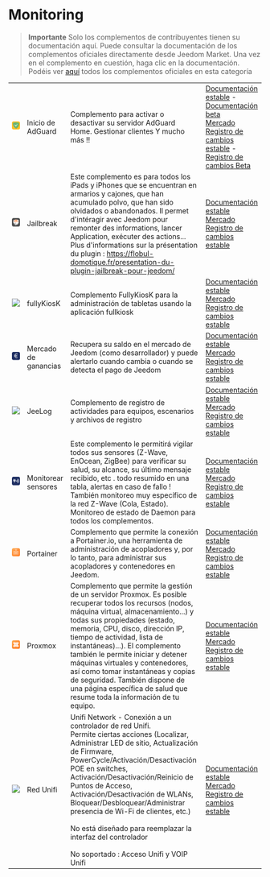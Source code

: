 
# Monitoring


>**Importante**
>Solo los complementos de contribuyentes tienen su documentación aquí. Puede consultar la documentación de los complementos oficiales directamente desde Jeedom Market. Una vez en el complemento en cuestión, haga clic en la documentación.
>Podéis ver [aquí](https://market.jeedom.com/index.php?v=d&p=market&type=plugin&categorie=monitoring) todos los complementos oficiales en esta categoría


| | | | |
|--- | --- | --- | ---|
|<img src="AdGuard/AdGuard_icon.png" class="pluginLogo" width="100" />|Inicio de AdGuard|Complemento para activar o desactivar su servidor AdGuard Home. Gestionar clientes Y mucho más !!|[Documentación estable](https://nebzhb.github.io/jeedom_docs/plugins/AdGuard/es_ES/) - [Documentación beta](https://nebzhb.github.io/jeedom_docs/plugins/AdGuard/es_ES/)<br/>[Mercado](https://market.jeedom.com/index.php?v=d&p=market_display&id=4196)<br/>[Registro de cambios estable](https://nebzhb.github.io/jeedom_docs/plugins/AdGuard/es_ES/changelog) - [Registro de cambios Beta](https://nebzhb.github.io/jeedom_docs/plugins/AdGuard/es_ES/changelog)|
|<img src="Jailbreak/Jailbreak_icon.png" class="pluginLogo" width="100" />|Jailbreak|Este complemento es para todos los iPads y iPhones que se encuentran en armarios y cajones, que han acumulado polvo, que han sido olvidados o abandonados. Il permet d'intéragir avec Jeedom pour remonter des informations, lancer Application, exécuter des actions... Plus d'informations sur la présentation du plugin : https://flobul-domotique.fr/presentation-du-plugin-jailbreak-pour-jeedom/|[Documentación estable](https://flobul-domotique.fr/documentation-du-plugin-jailbreak-pour-jeedom/)<br/>[Mercado](https://market.jeedom.com/index.php?v=d&p=market_display&id=3928)<br/>[Registro de cambios estable](https://flobul-domotique.fr/liste-des-versions-du-plugin-jailbreak-pour-jeedom/)|
|<img src="fullyKiosK/fullyKiosK_icon.png" class="pluginLogo" width="100" />|fullyKiosK|Complemento FullyKiosK para la administración de tabletas usando la aplicación fullkiosk|[Documentación estable](https://sebsst.github.io/fullyKiosK/es_ES/)<br/>[Mercado](https://market.jeedom.com/index.php?v=d&p=market_display&id=3406)<br/>[Registro de cambios estable](https://sebsst.github.io/fullyKiosK/es_ES/changelog)|
|<img src="gain_market/gain_market_icon.png" class="pluginLogo" width="100" />|Mercado de ganancias|Recupera su saldo en el mercado de Jeedom (como desarrollador) y puede alertarlo cuando cambia o cuando se detecta el pago de Jeedom|[Documentación estable](https://frixo3190.github.io/jeedom_plugins/gain_market/docs/es_ES/)<br/>[Mercado](https://market.jeedom.com/index.php?v=d&p=market_display&id=4228)<br/>[Registro de cambios estable](https://frixo3190.github.io/jeedom_plugins/gain_market/docs/es_ES/#changelog)|
|<img src="jeelog/jeelog_icon.png" class="pluginLogo" width="100" />|JeeLog|Complemento de registro de actividades para equipos, escenarios y archivos de registro|[Documentación estable](https://kiboost.github.io/jeedom_docs/plugins/jeelog/es_ES/)<br/>[Mercado](https://market.jeedom.com/index.php?v=d&p=market_display&id=3362)<br/>[Registro de cambios estable](https://kiboost.github.io/jeedom_docs/plugins/jeelog/es_ES/changelog.html)|
|<img src="monitorsensor/monitorsensor_icon.png" class="pluginLogo" width="100" />|Monitorear sensores|Este complemento le permitirá vigilar todos sus sensores (Z-Wave, EnOcean, ZigBee) para verificar su salud, su alcance, su último mensaje recibido, etc . todo resumido en una tabla, alertas en caso de fallo ! También monitoreo muy específico de la red Z-Wave (Cola, Estado). Monitoreo de estado de Daemon para todos los complementos.|[Documentación estable](https://frixo3190.github.io/jeedom_plugins/monitor_sensors/docs/es_ES/)<br/>[Mercado](https://market.jeedom.com/index.php?v=d&p=market_display&id=4207)<br/>[Registro de cambios estable](https://frixo3190.github.io/jeedom_plugins/monitor_sensors/docs/es_ES/#changelog)|
|<img src="portainer/portainer_icon.png" class="pluginLogo" width="100" />|Portainer|Complemento que permite la conexión a Portainer.io, una herramienta de administración de acopladores y, por lo tanto, para administrar sus acopladores y contenedores en Jeedom.|[Documentación estable](https://mips2648.github.io/jeedom-plugins-docs/portainer/es_ES/)<br/>[Mercado](https://market.jeedom.com/index.php?v=d&p=market_display&id=3931)<br/>[Registro de cambios estable](https://mips2648.github.io/jeedom-plugins-docs/portainer/es_ES/changelog)|
|<img src="proxmox/proxmox_icon.png" class="pluginLogo" width="100" />|Proxmox|Complemento que permite la gestión de un servidor Proxmox. Es posible recuperar todos los recursos (nodos, máquina virtual, almacenamiento...) y todas sus propiedades (estado, memoria, CPU, disco, dirección IP, tiempo de actividad, lista de instantáneas)...). El complemento también le permite iniciar y detener máquinas virtuales y contenedores, así como tomar instantáneas y copias de seguridad. También dispone de una página específica de salud que resume toda la información de tu equipo.|[Documentación estable](https://mips2648.github.io/jeedom-plugins-docs/proxmox/es_ES/)<br/>[Mercado](https://market.jeedom.com/index.php?v=d&p=market_display&id=3835)<br/>[Registro de cambios estable](https://mips2648.github.io/jeedom-plugins-docs/proxmox/es_ES/changelog)|
|<img src="unifi/unifi_icon.png" class="pluginLogo" width="100" />|Red Unifi|Unifi Network - Conexión a un controlador de red Unifi.<br/>Permite ciertas acciones (Localizar, Administrar LED de sitio, Actualización de Firmware, PowerCycle/Activación/Desactivación POE en switches, Activación/Desactivación/Reinicio de Puntos de Acceso, Activación/Desactivación de WLANs, Bloquear/Desbloquear/Administrar presencia de Wi-Fi de clientes, etc.)<br/><br/>No está diseñado para reemplazar la interfaz del controlador<br/><br/>No soportado : Acceso Unifi y VOIP Unifi|[Documentación estable](https://nebzhb.github.io/jeedom_docs/plugins/unifi/es_ES/)<br/>[Mercado](https://market.jeedom.com/index.php?v=d&p=market_display&id=3433)<br/>[Registro de cambios estable](https://nebzhb.github.io/jeedom_docs/plugins/unifi/es_ES/changelog)|
